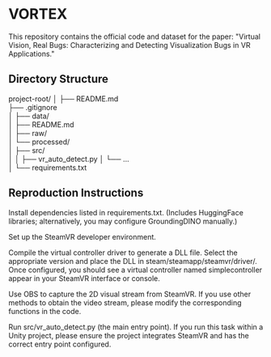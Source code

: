 # VORTEX
This repository contains the official code and dataset for the paper:
"Virtual Vision, Real Bugs: Characterizing and Detecting Visualization Bugs in VR Applications."

## Directory Structure

project-root/
│
├── README.md                              
├── .gitignore    
│
├── data/                   
│   ├── README.md           
│   ├── raw/             
│   └── processed/         
│
├── src/                   
│ 
│   ├── vr_auto_detect.py
│   └── ...            
│
└── requirements.txt    

## Reproduction Instructions
Install dependencies listed in requirements.txt. (Includes HuggingFace libraries; alternatively, you may configure GroundingDINO manually.)

Set up the SteamVR developer environment.

Compile the virtual controller driver to generate a DLL file. Select the appropriate version and place the DLL in steam/steamapp/steamvr/driver/. Once configured, you should see a virtual controller named simplecontroller appear in your SteamVR interface or console.

Use OBS to capture the 2D visual stream from SteamVR. If you use other methods to obtain the video stream, please modify the corresponding functions in the code.

Run src/vr_auto_detect.py (the main entry point). If you run this task within a Unity project, please ensure the project integrates SteamVR and has the correct entry point configured.

  



